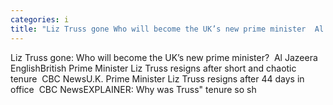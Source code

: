 ```yaml
---
categories: i
title: "Liz Truss gone Who will become the UK’s new prime minister  Al Jazeera English"
---
```

Liz Truss gone: Who will become the UK’s new prime minister?&nbsp;&nbsp;Al Jazeera EnglishBritish Prime Minister Liz Truss resigns after short and chaotic tenure&nbsp;&nbsp;CBC NewsU.K. Prime Minister Liz Truss resigns after 44 days in office&nbsp;&nbsp;CBC NewsEXPLAINER: Why was Truss" tenure so sh